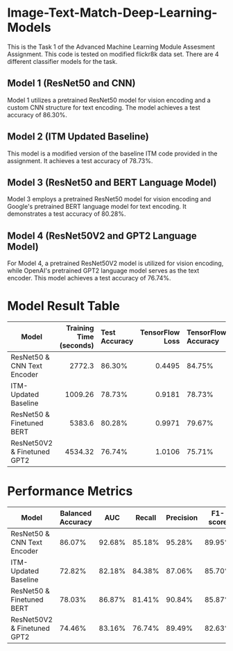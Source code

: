 # Image-Text-Match-Deep-Learning-Models

This is the Task 1 of the Advanced Machine Learning Module Assesment Assignment. This code is tested on modified flickr8k data set. There are 4 different classifier models for the task. 

## Model 1 (ResNet50 and CNN)
Model 1 utilizes a pretrained ResNet50 model for vision encoding and a custom CNN structure for text encoding. The model achieves a test accuracy of 86.30%.

## Model 2 (ITM Updated Baseline)
This model is a modified version of the baseline ITM code provided in the assignment. It achieves a test accuracy of 78.73%.

## Model 3 (ResNet50 and BERT Language Model)
Model 3 employs a pretrained ResNet50 model for vision encoding and Google's pretrained BERT language model for text encoding. It demonstrates a test accuracy of 80.28%.

## Model 4 (ResNet50V2 and GPT2 Language Model)
For Model 4, a pretrained ResNet50V2 model is utilized for vision encoding, while OpenAI's pretrained GPT2 language model serves as the text encoder. This model achieves a test accuracy of 76.74%.

# Model Result Table

| Model                       | Training Time (seconds) | Test Accuracy   | TensorFlow Loss | TensorFlow Accuracy   |
|----------------------------|--------------------------:|:----------------|------------------:|:----------------------|
| ResNet50 & CNN Text Encoder |                   2772.3  | 86.30%          |            0.4495 | 84.75%                |
| ITM-Updated Baseline        |                   1009.26 | 78.73%          |            0.9181 | 78.73%                |
| ResNet50 & Finetuned BERT   |                   5383.6  | 80.28%          |            0.9971 | 79.67%                |
| ResNet50V2 & Finetuned GPT2 |                   4534.32 | 76.74%          |            1.0106 | 75.71%                |

# Performance Metrics

| Model | Balanced Accuracy | AUC | Recall | Precision | F1-score |
|---|---|---|---|---|---|
| ResNet50 & CNN Text Encoder | 86.07% | 92.68% | 85.18% | 95.28% | 89.95% |
| ITM-Updated Baseline | 72.82% | 82.18% | 84.38% | 87.06% | 85.70% |
| ResNet50 & Finetuned BERT | 78.03% | 86.87% | 81.41% | 90.84% | 85.87% |
| ResNet50V2 & Finetuned GPT2 | 74.46% | 83.16%  | 76.74% | 89.49% | 82.63% | 
